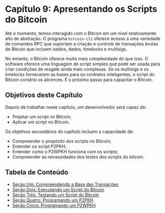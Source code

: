 # Capítulo 9: Apresentando os Scripts do Bitcoin

Até o momento, temos interagido com o Bitcoin em um nível relativamente alto de abstração. O programa ```bitcoin-cli``` oferece acesso a uma variedade de comandos RPC que suportam a criação e controle de transações brutas de Bitcoin que incluem saldos, dados, timelocks e multisigs.

No entanto, o Bitcoin oferece muito mais complexidade do que isso. O software oferece uma linguagem de script simples que pode ser usada para criar condições de resgate ainda mais complexas. Se os multisigs e os timelocks fornecerem as bases para os contratos inteligentes, o script do Bitcoin constrói os alicerces. É o próximo passo para capacitar o Bitcoin.

## Objetivos deste Capítulo

Depois de trabalhar neste capítulo, um desenvolvedor será capaz de:

   * Projetar um script no Bitcoin;
   * Aplicar um script no Bitcoin.

Os objetivos secundários do capítulo incluem a capacidade de:

   * Compreender o propósito dos scripts no Bitcoin;
   * Entender os script P2PKH;
   * Entender como o P2WPKH funciona com os scripts;
   * Compreender as necessidades dos testes dos scripts do bitcoin.

## Tabela de Conteúdo

* [Seção Um: Compreendendo a Base das Transações](09_1_PriveStanding_the_foundation_of_transactions.md)
* [Seção Dois: Executando um Script do Bitcoin](09_2_running_a_bitcoin_script.md)
* [Seção Três: Testando um Script do Bitcoin](09_3_testing_a_bitcoin_script.md)
* [Seção Quatro: Programando um P2PKH](09_4_scripting_a_p2pkh.md)
* [Seção Cinco: Programando um P2WPKH](09_5_scripting_a_p2wpkh.md)
